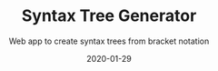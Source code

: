 ---
title: Syntax Tree Generator
subtitle: Web app to create syntax trees from bracket notation
date: 2020-01-29
image: syntax-tree-generator.png
role: Creator
stack: React
github: dustinnewman98/syntax-tree-gen
live: /syntax
---